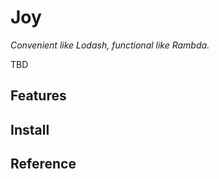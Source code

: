 # Joy

*Convenient like Lodash, functional like Rambda.*

TBD

## Features


## Install


## Reference
